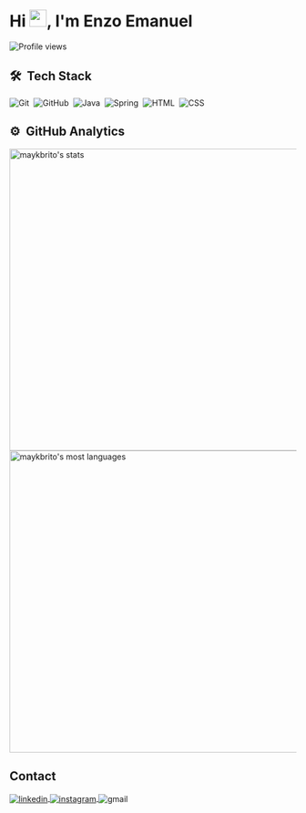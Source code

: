 <h1 align="left">Hi <img src="https://raw.githubusercontent.com/kaueMarques/kaueMarques/master/hi.gif" height="30px">, I'm Enzo Emanuel</h1>
<p align="left"> <img src="https://komarev.com/ghpvc/?username=enzodevjava&color=yellow" alt="Profile views" /> </p>


## 🛠 &nbsp;Tech Stack

![Git](https://img.shields.io/badge/-Git-05122A?style=flat&logo=git)&nbsp;
![GitHub](https://img.shields.io/badge/-GitHub-05122A?style=flat&logo=github)&nbsp;
![Java](https://img.shields.io/badge/-Java-05122A?style=flat&logo=java)&nbsp;
![Spring](https://img.shields.io/badge/-Spring-05122A?style=flat&logo=spring)&nbsp;
![HTML](https://img.shields.io/badge/-HTML-05122A?style=flat&logo=HTML5)&nbsp;
![CSS](https://img.shields.io/badge/-CSS-05122A?style=flat&logo=CSS3&logoColor=1572B6)&nbsp;

## ⚙️ &nbsp;GitHub Analytics

<p align="left">
<img width="530em" src="https://github-readme-stats.vercel.app/api?username=enzodevjava&show_icons=true&theme=vision-friendly-dark" alt="maykbrito's stats"/>
<img width="530em" src="https://github-readme-stats.vercel.app/api/top-langs/?username=enzodevjava&layout=compact&theme=vision-friendly-dark" alt="maykbrito's most languages"/>
</p>


## Contact

<a href="https://linkedin.com/in/enzodevjava" target="_blank">
  <img align="center" src="https://img.shields.io/badge/-enzodevjava-05122A?style=flat&logo=linkedin" alt="linkedin"/>
</a>
<a href="https://instagram.com/enzohkss" target="_blank">
 <img align="center" src="https://img.shields.io/badge/-enzodevjava-05122A?style=flat&logo=instagram" alt="instagram"/>
</a>
<a target = "blank">
 <img align="center" src="https://img.shields.io/badge/-enzodevjava@gmail.com-05122A?style=flat&logo=gmail" alt="gmail"/>
</a>







